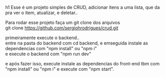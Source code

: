h1 Esse é um projeto simples de CRUD, adicionar itens a uma lista, que da pra ver o item, atualizar, e deletar..

Para rodar esse projeto faça um git clone dos arquivos <br/>
git clone https://github.com/sergiohrodrigues/crud.git

primeiramente execute o backend.. <br/>
entre na pasta do backend com cd backend, e emseguida instale as dependencias com "npm install" ou "npm i"<br/>
e execute o backend com "npm run dev"<br/>

e após fazer isso, execute instale as dependencias do front-end tbm com "npm install" ou "npm i" e execute com "npm start".
